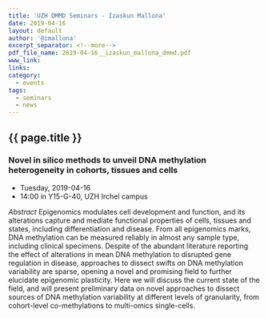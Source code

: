 ```yaml
---
title: 'UZH DMMD Seminars - Izaskun Mallona'
date: 2019-04-16
layout: default
author: '@imallona'
excerpt_separator: <!--more-->
pdf_file_name: 2019-04-16__izaskun_mallona_dmmd.pdf
www_link:
links:
category:
  - events
tags:
  - seminars
  - news
---
```


## {{ page.title }}
### Novel  in  silico  methods  to  unveil  DNA  methylation  heterogeneity  in  cohorts,  tissues  and  cells

* Tuesday, 2019-04-16
* 14:00 in Y15-G-40, UZH Irchel campus

<!--more-->

*Abstract* Epigenomics modulates cell development and function, and its alterations capture and mediate functional properties of cells, tissues and states, including differentiation and disease. From all epigenomics marks, DNA methylation can be measured reliably in almost any sample type, including clinical specimens. Despite of the abundant literature reporting the effect of alterations in mean DNA methylation to disrupted gene regulation in disease, approaches to dissect swifts on DNA methylation variability are sparse, opening a novel and promising field to further elucidate epigenomic plasticity. Here we will discuss the current state of the field, and will present preliminary data on novel approaches to dissect sources of DNA methylation variability at different levels of granularity, from cohort-level co-methylations to multi-omics single-cells.

